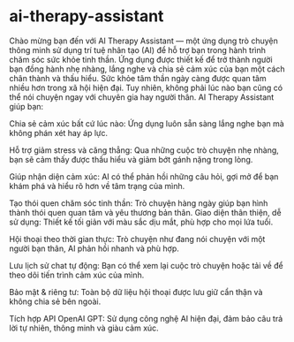 # ai-therapy-assistant
Chào mừng bạn đến với AI Therapy Assistant — một ứng dụng trò chuyện thông minh sử dụng trí tuệ nhân tạo (AI) để hỗ trợ bạn trong hành trình chăm sóc sức khỏe tinh thần. Ứng dụng được thiết kế để trở thành người bạn đồng hành nhẹ nhàng, lắng nghe và chia sẻ cảm xúc của bạn một cách chân thành và thấu hiểu.
Sức khỏe tâm thần ngày càng được quan tâm nhiều hơn trong xã hội hiện đại. Tuy nhiên, không phải lúc nào bạn cũng có thể nói chuyện ngay với chuyên gia hay người thân. AI Therapy Assistant giúp bạn:

Chia sẻ cảm xúc bất cứ lúc nào: Ứng dụng luôn sẵn sàng lắng nghe bạn mà không phán xét hay áp lực.

Hỗ trợ giảm stress và căng thẳng: Qua những cuộc trò chuyện nhẹ nhàng, bạn sẽ cảm thấy được thấu hiểu và giảm bớt gánh nặng trong lòng.

Giúp nhận diện cảm xúc: AI có thể phản hồi những câu hỏi, gợi mở để bạn khám phá và hiểu rõ hơn về tâm trạng của mình.

Tạo thói quen chăm sóc tinh thần: Trò chuyện hàng ngày giúp bạn hình thành thói quen quan tâm và yêu thương bản thân.
Giao diện thân thiện, dễ sử dụng: Thiết kế tối giản với màu sắc dịu mắt, phù hợp cho mọi lứa tuổi.

Hội thoại theo thời gian thực: Trò chuyện như đang nói chuyện với một người bạn thân, AI phản hồi nhanh và phù hợp.

Lưu lịch sử chat tự động: Bạn có thể xem lại cuộc trò chuyện hoặc tải về để theo dõi tiến trình cảm xúc của mình.

Bảo mật & riêng tư: Toàn bộ dữ liệu hội thoại được lưu giữ cẩn thận và không chia sẻ bên ngoài.

Tích hợp API OpenAI GPT: Sử dụng công nghệ AI hiện đại, đảm bảo câu trả lời tự nhiên, thông minh và giàu cảm xúc.
